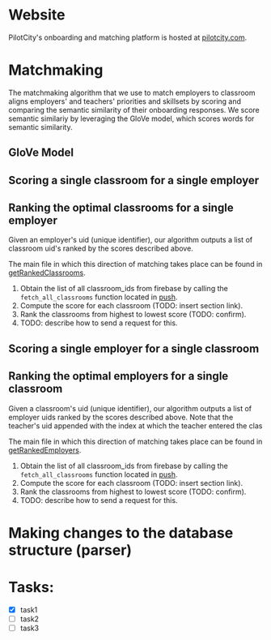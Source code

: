 # Website
PilotCity's onboarding and matching platform is hosted at [pilotcity.com](https://pilotcity.com/).

# Matchmaking
The matchmaking algorithm that we use to match employers to classroom aligns employers' and teachers' priorities and skillsets by scoring and comparing the semantic similarity of their onboarding responses. We score semantic similariy by leveraging the GloVe model, which scores words for semantic similarity.

## GloVe Model

## Scoring a single classroom for a single employer

## Ranking the optimal classrooms for a single employer
Given an employer's uid (unique identifier), our algorithm outputs a list of classroom uid's ranked by the scores described above. 

The main file in which this direction of matching takes place can be found in [getRankedClassrooms](backend/getRankedClassrooms.py).

1. Obtain the list of all classroom_ids from firebase by calling the `fetch_all_classrooms` function located in [push](backend/fetch_all_classrooms).
2. Compute the score for each classroom (TODO: insert section link).
3. Rank the classrooms from highest to lowest score (TODO: confirm). 
4. TODO: describe how to send a request for this.

## Scoring a single employer for a single classroom

## Ranking the optimal employers for a single classroom
Given a classroom's uid (unique identifier), our algorithm outputs a list of employer uids ranked by the scores described above. Note that the teacher's uid appended with the index at which the teacher entered the clas

The main file in which this direction of matching takes place can be found in [getRankedEmployers](backend/getRankedEmployers.py).

1. Obtain the list of all classroom_ids from firebase by calling the `fetch_all_classrooms` function located in [push](backend/fetch_all_classrooms).
2. Compute the score for each classroom (TODO: insert section link).
3. Rank the classrooms from highest to lowest score (TODO: confirm). 
4. TODO: describe how to send a request for this.


# Making changes to the database structure (parser)

# Tasks:
- [x] task1
- [ ] task2
- [ ] task3
